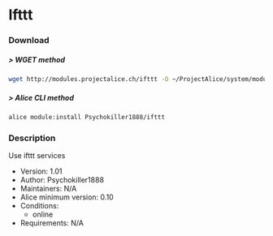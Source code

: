 # Ifttt

### Download

##### > WGET method
```bash
wget http://modules.projectalice.ch/ifttt -O ~/ProjectAlice/system/moduleInstallTickets/Ifttt.install
```

##### > Alice CLI method
```bash
alice module:install Psychokiller1888/ifttt
```

### Description
Use ifttt services

- Version: 1.01
- Author: Psychokiller1888
- Maintainers: N/A
- Alice minimum version: 0.10
- Conditions:
  - online
- Requirements: N/A
